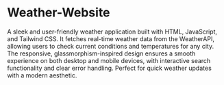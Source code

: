 # Weather-Website
A sleek and user-friendly weather application built with HTML, JavaScript, and Tailwind CSS. It fetches real-time weather data from the WeatherAPI, allowing users to check current conditions and temperatures for any city. The responsive, glassmorphism-inspired design ensures a smooth experience on both desktop and mobile devices, with interactive search functionality and clear error handling. Perfect for quick weather updates with a modern aesthetic.
